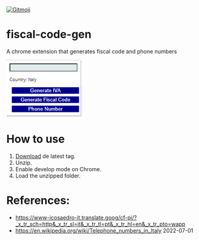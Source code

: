 <a href="https://gitmoji.dev">
  <img src="https://img.shields.io/badge/gitmoji-%20😜%20😍-FFDD67.svg?style=flat-square" alt="Gitmoji">
</a>

# fiscal-code-gen

A chrome extension that generates fiscal code and phone numbers

![sample](assets/img/sample.png)

# How to use
1. [Download](https://github.com/hd1fernando/fiscal-code-gen/tags) de latest tag.
2. Unzip.
3. Enable develop mode on Chrome.
4. Load the unzipped folder.


# References:
- https://www-icosaedro-it.translate.goog/cf-pi/?_x_tr_sch=http&_x_tr_sl=it&_x_tr_tl=pt&_x_tr_hl=en&_x_tr_pto=wapp
- https://en.wikipedia.org/wiki/Telephone_numbers_in_Italy 2022-07-01